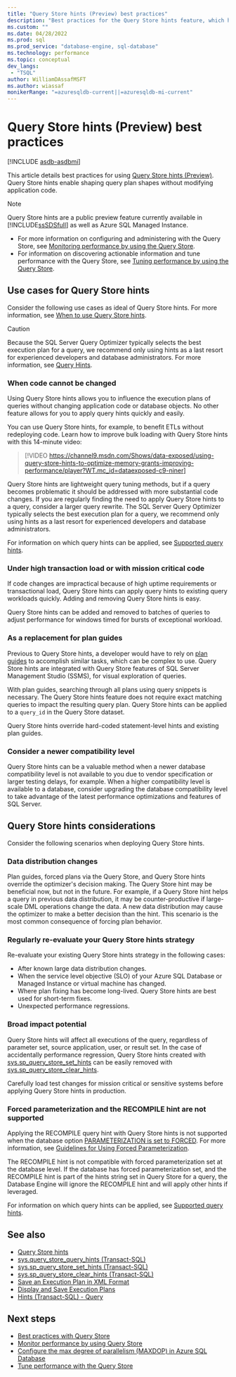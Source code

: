 ```yaml
---
title: "Query Store hints (Preview) best practices"
description: "Best practices for the Query Store hints feature, which helps you to shape query plans without changing application code."
ms.custom: ""
ms.date: 04/28/2022
ms.prod: sql
ms.prod_service: "database-engine, sql-database"
ms.technology: performance
ms.topic: conceptual
dev_langs:
 - "TSQL"
author: WilliamDAssafMSFT
ms.author: wiassaf
monikerRange: "=azuresqldb-current||=azuresqldb-mi-current"
---
```

# Query Store hints (Preview) best practices
[!INCLUDE [asdb-asdbmi](../../includes/applies-to-version/asdb-asdbmi.md)]

This article details best practices for using [Query Store hints (Preview)](query-store-hints.md). Query Store hints enable shaping query plan shapes without modifying application code.

> [!Note]
> Query Store hints are a public preview feature currently available in [!INCLUDE[ssSDSfull](../../includes/sssdsfull-md.md)] as well as Azure SQL Managed Instance.

- For more information on configuring and administering with the Query Store, see [Monitoring performance by using the Query Store](monitoring-performance-by-using-the-query-store.md).
- For information on discovering actionable information and tune performance with the Query Store, see [Tuning performance by using the Query Store](tune-performance-with-the-query-store.md).

## Use cases for Query Store hints

Consider the following use cases as ideal of Query Store hints. For more information, see [When to use Query Store hints](query-store-hints.md#when-to-use-query-store-hints).

> [!CAUTION]
> Because the SQL Server Query Optimizer typically selects the best execution plan for a query, we recommend only using hints as a last resort for experienced developers and database administrators. For more information, see [Query Hints](../../t-sql/queries/hints-transact-sql-query.md).

### When code cannot be changed

Using Query Store hints allows you to influence the execution plans of queries without changing application code or database objects. No other feature allows for you to apply query hints quickly and easily. 

You can use Query Store hints, for example, to benefit ETLs without redeploying code. Learn how to improve bulk loading with Query Store hints with this 14-minute video:

> [!VIDEO https://channel9.msdn.com/Shows/data-exposed/using-query-store-hints-to-optimize-memory-grants-improving-performance/player?WT.mc_id=dataexposed-c9-niner]

Query Store hints are lightweight query tuning methods, but if a query becomes problematic it should be addressed with more substantial code changes. If you are regularly finding the need to apply Query Store hints to a query, consider a larger query rewrite. The SQL Server Query Optimizer typically selects the best execution plan for a query, we recommend only using hints as a last resort for experienced developers and database administrators. 

For information on which query hints can be applied, see [Supported query hints](../system-stored-procedures/sys-sp-query-store-set-hints-transact-sql.md#supported-query-hints).

### Under high transaction load or with mission critical code

If code changes are impractical because of high uptime requirements or transactional load, Query Store hints can apply query hints to existing query workloads quickly. Adding and removing Query Store hints is easy.

Query Store hints can be added and removed to batches of queries to adjust performance for windows timed for bursts of exceptional workload.

### As a replacement for plan guides

Previous to Query Store hints, a developer would have to rely on [plan guides](plan-guides.md) to accomplish similar tasks, which can be complex to use. Query Store hints are integrated with Query Store features of SQL Server Management Studio (SSMS), for visual exploration of queries. 

With plan guides, searching through all plans using query snippets is necessary. The Query Store hints feature does not require exact matching queries to impact the resulting query plan. Query Store hints can be applied to a `query_id` in the Query Store dataset. 

Query Store hints override hard-coded statement-level hints and existing plan guides. 

### Consider a newer compatibility level

Query Store hints can be a valuable method when a newer database compatibility level is not available to you due to vendor specification or larger testing delays, for example. When a higher compatibility level is available to a database, consider upgrading the database compatibility level to take advantage of the latest performance optimizations and features of SQL Server.

## Query Store hints considerations

Consider the following scenarios when deploying Query Store hints.

### Data distribution changes

Plan guides, forced plans via the Query Store, and Query Store hints override the optimizer's decision making. The Query Store hint may be beneficial now, but not in the future. For example, if a Query Store hint helps a query in previous data distribution, it may be counter-productive if large-scale DML operations change the data. A new data distribution may cause the optimizer to make a better decision than the hint. This scenario is the most common consequence of forcing plan behavior. 

### Regularly re-evaluate your Query Store hints strategy

Re-evaluate your existing Query Store hints strategy in the following cases:

 - After known large data distribution changes.
 - When the service level objective (SLO) of your Azure SQL Database or Managed Instance or virtual machine has changed.
 - Where plan fixing has become long-lived. Query Store hints are best used for short-term fixes.
 - Unexpected performance regressions.

### Broad impact potential

Query Store hints will affect all executions of the query, regardless of parameter set, source application, user, or result set. In the case of accidentally performance regression, Query Store hints created with [sys.sp_query_store_set_hints](../system-stored-procedures/sys-sp-query-store-set-hints-transact-sql.md) can be easily removed with [sys.sp_query_store_clear_hints](../system-stored-procedures/sys-sp-query-store-clear-hints-transact-sql.md).

Carefully load test changes for mission critical or sensitive systems before applying Query Store hints in production. 

### Forced parameterization and the RECOMPILE hint are not supported

Applying the RECOMPILE query hint with Query Store hints is not supported when the database option [PARAMETERIZATION is set to FORCED](../../t-sql/statements/alter-database-transact-sql-set-options.md#parameterization_option-). For more information, see [Guidelines for Using Forced Parameterization](../../relational-databases/query-processing-architecture-guide.md#ForcedParamGuide).

The RECOMPILE hint is not compatible with forced parameterization set at the database level. If the database has forced parameterization set, and the RECOMPILE hint is part of the hints string set in Query Store for a query, the Database Engine will ignore the RECOMPILE hint and will apply other hints if leveraged.

For information on which query hints can be applied, see [Supported query hints](../system-stored-procedures/sys-sp-query-store-set-hints-transact-sql.md#supported-query-hints).

<!-- t63 warning-->

## See also

- [Query Store hints](query-store-hints.md)
- [sys.query_store_query_hints (Transact-SQL)](../system-catalog-views/sys-query-store-query-hints-transact-sql.md)   
- [sys.sp_query_store_set_hints (Transact-SQL)](../system-stored-procedures/sys-sp-query-store-set-hints-transact-sql.md)   
- [sys.sp_query_store_clear_hints (Transact-SQL)](../system-stored-procedures/sys-sp-query-store-clear-hints-transact-sql.md)   
- [Save an Execution Plan in XML Format](save-an-execution-plan-in-xml-format.md)
- [Display and Save Execution Plans](display-and-save-execution-plans.md)
- [Hints (Transact-SQL) - Query](../../t-sql/queries/hints-transact-sql-query.md)  

## Next steps

- [Best practices with Query Store](best-practice-with-the-query-store.md)
- [Monitor performance by using Query Store](../../relational-databases/performance/monitoring-performance-by-using-the-query-store.md)
- [Configure the max degree of parallelism (MAXDOP) in Azure SQL Database](/azure/azure-sql/database/configure-max-degree-of-parallelism)
- [Tune performance with the Query Store](tune-performance-with-the-query-store.md)